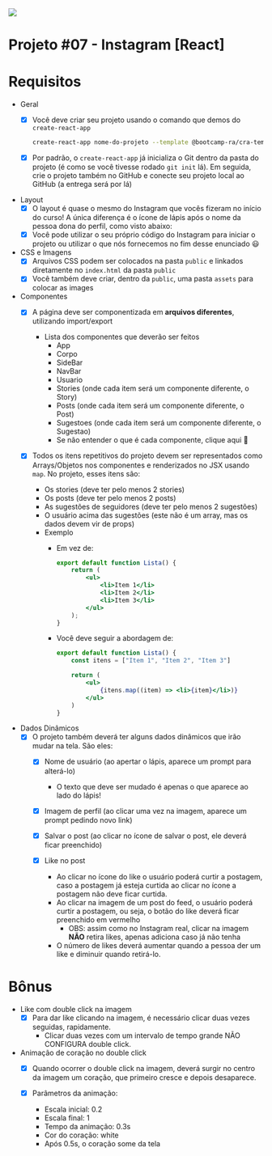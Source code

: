 <img src="https://www.google.com/url?sa=i&url=https%3A%2F%2Fpt.m.wikipedia.org%2Fwiki%2FFicheiro%3AInstagram_icon.png&psig=AOvVaw1KRNtvKQFJSb7wW4P4LKEw&ust=1669090127189000&source=images&cd=vfe&ved=0CBAQjRxqFwoTCPDk-rOzvvsCFQAAAAAdAAAAABAD"/>

# Projeto #07 - Instagram [React]

# Requisitos

- Geral
    - [X]  Você deve criar seu projeto usando o comando que demos do `create-react-app`
        
        ```bash
        create-react-app nome-do-projeto --template @bootcamp-ra/cra-template-semana1
        ```
        
    - [X]  Por padrão, o `create-react-app` já inicializa o Git dentro da pasta do projeto (é como se você tivesse rodado `git init` lá). Em seguida, crie o projeto também no GitHub e conecte seu projeto local ao GitHub (a entrega será por lá)
- Layout
    - [X]  O layout é quase o mesmo do Instagram que vocês fizeram no início do curso! A única diferença é o ícone de lápis após o nome da pessoa dona do perfil, como visto abaixo:
    - [X]  Você pode utilizar o seu próprio código do Instagram para iniciar o projeto ou utilizar o que nós fornecemos no fim desse enunciado 😃
    
- CSS e Imagens
    - [X]  Arquivos CSS podem ser colocados na pasta `public` e linkados diretamente no `index.html` da pasta `public`
    - [X]  Você também deve criar, dentro da `public`, uma pasta `assets` para colocar as images
- Componentes
    - [X]  A página deve ser componentizada em **arquivos diferentes**, utilizando import/export
        - Lista dos componentes que deverão ser feitos
            - App
            - Corpo
            - SideBar
            - NavBar
            - Usuario
            - Stories (onde cada item será um componente diferente, o Story)
            - Posts (onde cada item será um componente diferente, o Post)
            - Sugestoes (onde cada item será um componente diferente, o Sugestao)
            - Se não entender o que é cada componente, clique aqui 🙂
                
    - [X]  Todos os itens repetitivos do projeto devem ser representados como Arrays/Objetos nos componentes e renderizados no JSX usando `map`. No projeto, esses itens são:
        - Os stories (deve ter pelo menos 2 stories)
        - Os posts (deve ter pelo menos 2 posts)
        - As sugestões de seguidores (deve ter pelo menos 2 sugestões)
        - O usuário acima das sugestões (este não é um array, mas os dados devem vir de props)
        - Exemplo
            - Em vez de:
                
                ```jsx
                export default function Lista() {
                	return (
                		<ul>
                			<li>Item 1</li>
                			<li>Item 2</li>
                			<li>Item 3</li>
                		</ul>
                	);
                }
                ```
                
            - Você deve seguir a abordagem de:
                
                ```jsx
                export default function Lista() {
                	const itens = ["Item 1", "Item 2", "Item 3"]
                
                	return (
                		<ul>
                			{itens.map((item) => <li>{item}</li>)}
                		</ul>
                	)
                }
                ```
                
- Dados Dinâmicos
    - [X]  O projeto também deverá ter alguns dados dinâmicos que irão mudar na tela. São eles:
        - [X]  Nome de usuário (ao apertar o lápis, aparece um prompt para alterá-lo)
            - O texto que deve ser mudado é apenas o que aparece ao lado do lápis!
                
        - [X]  Imagem de perfil (ao clicar uma vez na imagem, aparece um prompt pedindo novo link)
        - [X]  Salvar o post (ao clicar no ícone de salvar o post, ele deverá ficar preenchido)
        - [X]  Like no post
            - Ao clicar no ícone do like o usuário poderá curtir a postagem, caso a postagem já esteja curtida ao clicar no ícone a postagem não deve ficar curtida.
            - Ao clicar na imagem de um post do feed, o usuário poderá curtir a postagem, ou seja, o botão do like deverá ficar preenchido em vermelho
                - OBS: assim como no Instagram real, clicar na imagem **NÃO** retira likes, apenas adiciona caso já não tenha
            - O número de likes deverá aumentar quando a pessoa der um like e diminuir quando retirá-lo.

# Bônus

- Like com double click na imagem
    - [X]  Para dar like clicando na imagem, é necessário clicar duas vezes seguidas, rapidamente.
        - Clicar duas vezes com um intervalo de tempo grande NÃO CONFIGURA double click.
- Animação de coração no double click
    - [X]  Quando ocorrer o double click na imagem, deverá surgir no centro da imagem um coração, que primeiro cresce e depois desaparece.
        
    - [X]  Parâmetros da animação:
        - Escala inicial: 0.2
        - Escala final: 1
        - Tempo da animação: 0.3s
        - Cor do coração: white
        - Após 0.5s, o coração some da tela